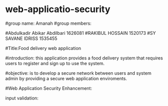# web-applicatio-security

#group name: Amanah
#group members:

#Abdulkadir Abikar Abdilbari 1626081
#RAKIBUL HOSSAIN 1520173 
#SY SAVANE IDRISS 1535455

#Title:Food delivery web application 

#introduction: this application provides a food delivery system that requires users to register and sign up to use the system. 

#objective: is to develop a secure network between users and system admin by providing a secure web application enviroments. 

#Web Application Security Enhancement:

input validation: 


